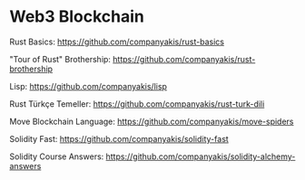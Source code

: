 # Web3 Blockchain

Rust Basics:
https://github.com/companyakis/rust-basics

"Tour of Rust" Brothership:
https://github.com/companyakis/rust-brothership

Lisp:
https://github.com/companyakis/lisp

Rust Türkçe Temeller:
https://github.com/companyakis/rust-turk-dili

Move Blockchain Language:
https://github.com/companyakis/move-spiders

Solidity Fast:
https://github.com/companyakis/solidity-fast

Solidity Course Answers:
https://github.com/companyakis/solidity-alchemy-answers
